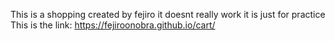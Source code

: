 ﻿This is a shopping created by fejiro it doesnt really work it is just for practice
This is the link: https://fejiroonobra.github.io/cart/  
